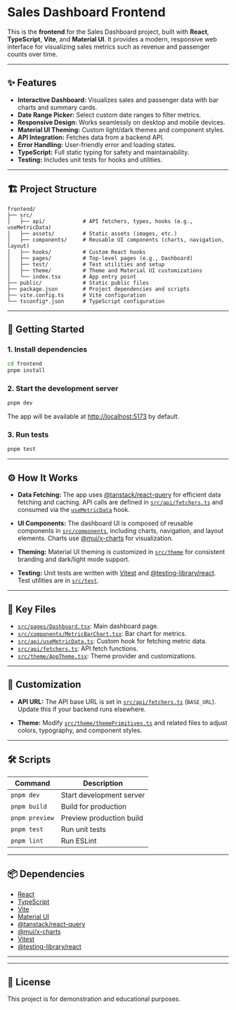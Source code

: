 # Sales Dashboard Frontend

This is the **frontend** for the Sales Dashboard project, built with **React**, **TypeScript**, **Vite**, and **Material UI**. It provides a modern, responsive web interface for visualizing sales metrics such as revenue and passenger counts over time.

---

## ✨ Features

- **Interactive Dashboard:** Visualizes sales and passenger data with bar charts and summary cards.
- **Date Range Picker:** Select custom date ranges to filter metrics.
- **Responsive Design:** Works seamlessly on desktop and mobile devices.
- **Material UI Theming:** Custom light/dark themes and component styles.
- **API Integration:** Fetches data from a backend API.
- **Error Handling:** User-friendly error and loading states.
- **TypeScript:** Full static typing for safety and maintainability.
- **Testing:** Includes unit tests for hooks and utilities.

---

## 🏗️ Project Structure

```
frontend/
├── src/
│   ├── api/            # API fetchers, types, hooks (e.g., useMetricData)
│   ├── assets/         # Static assets (images, etc.)
│   ├── components/     # Reusable UI components (charts, navigation, layout)
│   ├── hooks/          # Custom React hooks
│   ├── pages/          # Top-level pages (e.g., Dashboard)
│   ├── test/           # Test utilities and setup
│   ├── theme/          # Theme and Material UI customizations
│   └── index.tsx       # App entry point
├── public/             # Static public files
├── package.json        # Project dependencies and scripts
├── vite.config.ts      # Vite configuration
└── tsconfig*.json      # TypeScript configuration
```

---

## 🚀 Getting Started

### 1. **Install dependencies**

```sh
cd frontend
pnpm install
```

### 2. **Start the development server**

```sh
pnpm dev
```

The app will be available at [http://localhost:5173](http://localhost:5173) by default.

### 3. **Run tests**

```sh
pnpm test
```

---

## ⚙️ How It Works

- **Data Fetching:**
  The app uses [@tanstack/react-query](https://tanstack.com/query/latest) for efficient data fetching and caching. API calls are defined in [`src/api/fetchers.ts`](src/api/fetchers.ts) and consumed via the [`useMetricData`](src/api/useMetricData.ts) hook.

- **UI Components:**
  The dashboard UI is composed of reusable components in [`src/components`](src/components), including charts, navigation, and layout elements.
  Charts use [@mui/x-charts](https://mui.com/x/react-charts/) for visualization.

- **Theming:**
  Material UI theming is customized in [`src/theme`](src/theme) for consistent branding and dark/light mode support.

- **Testing:**
  Unit tests are written with [Vitest](https://vitest.dev/) and [@testing-library/react](https://testing-library.com/docs/react-testing-library/intro/). Test utilities are in [`src/test`](src/test).

---

## 🧩 Key Files

- [`src/pages/Dashboard.tsx`](src/pages/Dashboard.tsx): Main dashboard page.
- [`src/components/MetricBarChart.tsx`](src/components/MetricBarChart.tsx): Bar chart for metrics.
- [`src/api/useMetricData.ts`](src/api/useMetricData.ts): Custom hook for fetching metric data.
- [`src/api/fetchers.ts`](src/api/fetchers.ts): API fetch functions.
- [`src/theme/AppTheme.tsx`](src/theme/AppTheme.tsx): Theme provider and customizations.

---

## 📝 Customization

- **API URL:**
  The API base URL is set in [`src/api/fetchers.ts`](src/api/fetchers.ts) (`BASE_URL`). Update this if your backend runs elsewhere.

- **Theme:**
  Modify [`src/theme/themePrimitives.ts`](src/theme/themePrimitives.ts) and related files to adjust colors, typography, and component styles.

---

## 🛠️ Scripts

| Command        | Description                |
| -------------- | ------------------------- |
| `pnpm dev`  | Start development server  |
| `pnpm build`| Build for production      |
| `pnpm preview` | Preview production build |
| `pnpm test`     | Run unit tests            |
| `pnpm lint` | Run ESLint                |

---

## 📦 Dependencies

- [React](https://react.dev/)
- [TypeScript](https://www.typescriptlang.org/)
- [Vite](https://vitejs.dev/)
- [Material UI](https://mui.com/)
- [@tanstack/react-query](https://tanstack.com/query/latest)
- [@mui/x-charts](https://mui.com/x/react-charts/)
- [Vitest](https://vitest.dev/)
- [@testing-library/react](https://testing-library.com/docs/react-testing-library/intro/)

---

---

## 📄 License

This project is for demonstration and educational purposes.
